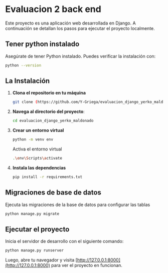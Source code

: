 
# Evaluacion 2 back end

Este proyecto es una aplicación web desarrollada en Django. A continuación se detallan los pasos para ejecutar el proyecto localmente.

## Tener python instalado

Asegúrate de tener Python instalado. Puedes verificar la instalación con:
  ```bash
  python --version
  ```

## La Instalación

1. **Clona el repositorio en tu máquina**
   ```bash
   git clone (https://github.com/Y-Griega/evaluacion_django_yerko_maldonado.git)
   ```
2. **Navega al directorio del proyecto**:
   ```bash
   cd evaluacion_django_yerko_maldonado
   ```
3. **Crear un entorno virtual**
   ```bash
   python -m venv env
   ```
   Activa el entorno virtual
     ```bash
     .\env\Scripts\activate
     ```

4. **Instala las dependencias**
   ```bash
   pip install -r requirements.txt
   ```

## Migraciones de base de datos

Ejecuta las migraciones de la base de datos para configurar las tablas
```bash
python manage.py migrate
```

## Ejecutar el proyecto

Inicia el servidor de desarrollo con el siguiente comando:
```bash
python manage.py runserver
```

Luego, abre tu navegador y visita [http://127.0.0.1:8000](http://127.0.0.1:8000) para ver el proyecto en funcionan.


